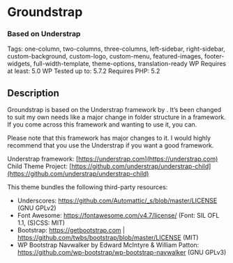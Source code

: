 # Groundstrap 
### Based on Understrap
Tags: one-column, two-columns, three-columns, left-sidebar, right-sidebar, custom-background, custom-logo, custom-menu, featured-images, footer-widgets, full-width-template, theme-options, translation-ready
WP Requires at least: 5.0
WP Tested up to: 5.7.2
Requires PHP: 5.2

## Description
Groundstrap is based on the Understrap framework by . It’s been changed to suit my own needs like a major change in folder structure in a framework. If you come across this framework and wanting to use it, you can. 

Please note that this framework has major changes to it.  I would highly recommend that you use the Understrap if you want a good framework.


Understrap framework: [https://understrap.com](https://understrap.com)
Child Theme Project: [https://github.com/understrap/understrap-child](https://github.com/understrap/understrap-child)

This theme bundles the following third-party resources:
* Underscores: https://github.com/Automattic/_s/blob/master/LICENSE (GNU GPLv2)
* Font Awesome: https://fontawesome.com/v4.7/license/ (Font: SIL OFL 1.1, (S)CSS: MIT)
* Bootstrap: https://getbootstrap.com | https://github.com/twbs/bootstrap/blob/master/LICENSE (MIT)
* WP Bootstrap Navwalker by Edward McIntyre & William Patton: https://github.com/wp-bootstrap/wp-bootstrap-navwalker (GNU GPLv3)
